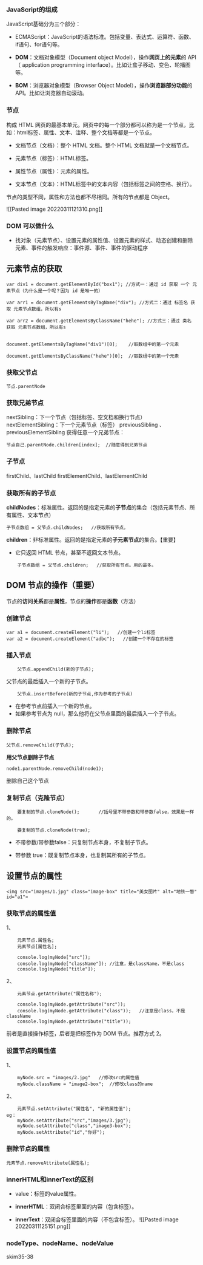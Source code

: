 ### JavaScript的组成

JavaScript基础分为三个部分：

-   ECMAScript：JavaScript的语法标准。包括变量、表达式、运算符、函数、if语句、for语句等。
    
-   **DOM**：文档对象模型（Document object Model），操作**网页上的元素**的 API（ application programming interface）。比如让盒子移动、变色、轮播图等。
    
-   **BOM**：浏览器对象模型（Browser Object Model），操作**浏览器部分功能**的API。比如让浏览器自动滚动。
    

### 节点
构成 HTML 网页的最基本单元。网页中的每一个部分都可以称为是一个节点，比如：html标签、属性、文本、注释、整个文档等都是一个节点。
-   文档节点（文档）：整个 HTML 文档。整个 HTML 文档就是一个文档节点。
    
-   元素节点（标签）：HTML标签。
    
-   属性节点（属性）：元素的属性。
    
-   文本节点（文本）：HTML标签中的文本内容（包括标签之间的空格、换行）。
    
节点的类型不同，属性和方法也都不尽相同。所有的节点都是 Object。

![[Pasted image 20220311121310.png]]

### DOM 可以做什么
-   找对象（元素节点）、设置元素的属性值、设置元素的样式、动态创建和删除元素、事件的触发响应：事件源、事件、事件的驱动程序

##   元素节点的获取
```
var div1 = document.getElementById("box1"); //方式一：通过 id 获取 一个 元素节点（为什么是一个呢？因为 id 是唯一的）

var arr1 = document.getElementsByTagName("div"); //方式二：通过 标签名 获取 元素节点数组，所以有s

var arr2 = document.getElementsByClassName("hehe"); //方式三：通过 类名 获取 元素节点数组，所以有s


document.getElementsByTagName("div1")[0];    //取数组中的第一个元素

document.getElementsByClassName("hehe")[0];  //取数组中的第一个元素
```

###   获取父节点
```
节点.parentNode
```

###  获取兄弟节点
nextSibling：下一个节点（包括标签、空文档和换行节点）
nextElementSibling：下一个元素节点（标签）
previousSibling 、previousElementSibling
获得任意一个兄弟节点：
```
节点自己.parentNode.children[index];  //随意得到兄弟节点
```
### 子节点
firstChild、lastChild
firstElementChild、lastElementChild
### 获取所有的子节点
**childNodes**：标准属性。返回的是指定元素的**子节点**的集合（包括元素节点、所有属性、文本节点）
```
子节点数组 = 父节点.childNodes;   //获取所有节点。
```
**children**：非标准属性。返回的是指定元素的**子元素节点**的集合。【重要】

-   它只返回 HTML 节点，甚至不返回文本节点。
```
	子节点数组 = 父节点.children;   //获取所有节点。用的最多。
```
## DOM 节点的操作（重要）
节点的**访问关系**都是**属性**，节点的**操作**都是**函数**（方法）
### 创建节点
```
var a1 = document.createElement("li");   //创建一个li标签
var a2 = document.createElement("adbc");   //创建一个不存在的标签
```

###  插入节点
```
	父节点.appendChild(新的子节点);
```
父节点的最后插入一个新的子节点。
```
	父节点.insertBefore(新的子节点,作为参考的子节点)
```
-   在参考节点前插入一个新的节点。
-   如果参考节点为 null，那么他将在父节点里面的最后插入一个子节点。

###   删除节点
```
父节点.removeChild(子节点);
```
**用父节点删除子节点**

```
node1.parentNode.removeChild(node1);
```
删除自己这个节点

### 复制节点（克隆节点）
```
	要复制的节点.cloneNode();       //括号里不带参数和带参数false，效果是一样的。

	要复制的节点.cloneNode(true);
```
-   不带参数/带参数false：只复制节点本身，不复制子节点。
    
-   带参数 true：既复制节点本身，也复制其所有的子节点。

##   设置节点的属性
```
<img src="images/1.jpg" class="image-box" title="美女图片" alt="地铁一瞥" id="a1">
```
### 获取节点的属性值
1、
```
	元素节点.属性名;
	元素节点[属性名];
```

```
    console.log(myNode["src"]);
    console.log(myNode["className"]); //注意，是className，不是class
    console.log(myNode["title"]);
```
2、
```
	元素节点.getAttribute("属性名称");
```

```
    console.log(myNode.getAttribute("src"));
    console.log(myNode.getAttribute("class"));   //注意是class，不是className
    console.log(myNode.getAttribute("title"));
```
前者是直接操作标签，后者是把标签作为 DOM 节点。推荐方式 2。

### 设置节点的属性值
1、
```
    myNode.src = "images/2.jpg"   //修改src的属性值
    myNode.className = "image2-box";  //修改class的name
```
2、
```
	元素节点.setAttribute("属性名", "新的属性值");
eg：
    myNode.setAttribute("src","images/3.jpg");
    myNode.setAttribute("class","image3-box");
    myNode.setAttribute("id","你好");
```

### 删除节点的属性
```
元素节点.removeAttribute(属性名);
```

### innerHTML和innerText的区别

-   value：标签的value属性。
    
-   **innerHTML**：双闭合标签里面的内容（包含标签）。
    
-   **innerText**：双闭合标签里面的内容（不包含标签）。
![[Pasted image 20220311125151.png]]


### nodeType、nodeName、nodeValue


skim35-38
